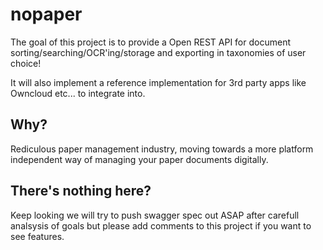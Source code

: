 # nopaper

The goal of this project is to provide a Open REST API for document sorting/searching/OCR'ing/storage and exporting in taxonomies of user choice!

It will also implement a reference implementation for 3rd party apps like Owncloud etc... to integrate into.

## Why?

Rediculous paper management industry, moving towards a more platform independent way of managing your paper documents digitally.

## There's nothing here?

Keep looking we will try to push swagger spec out ASAP after carefull analsysis of goals but please add comments to this project if you want to see features.
